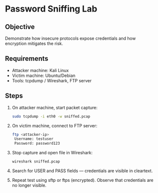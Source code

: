 # Password Sniffing Lab

## Objective
Demonstrate how insecure protocols expose credentials and how encryption mitigates the risk.

## Requirements
- Attacker machine: Kali Linux
- Victim machine: Ubuntu/Debian
- Tools: tcpdump / Wireshark, FTP server

## Steps
1. On attacker machine, start packet capture:
   ```bash
   sudo tcpdump -i eth0 -w sniffed.pcap

2. On victim machine, connect to FTP server:
   ```bash
   ftp <attacker-ip>
    Username: testuser
    Password: password123

3. Stop capture and open file in Wireshark:
   ```bash
   wireshark sniffed.pcap

4. Search for USER and PASS fields — credentials are visible in   cleartext.

5. Repeat test using sftp or ftps (encrypted).
   Observe that credentials are no longer visible.